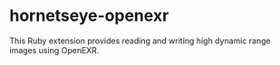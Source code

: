 hornetseye-openexr
======
This Ruby extension provides reading and writing high dynamic range images using OpenEXR.


